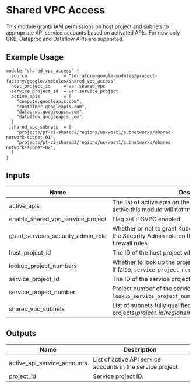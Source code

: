 # Shared VPC Access

This module grants IAM permissions on host project and subnets to appropriate API service accounts based on activated
APIs. For now only GKE, Dataproc and Dataflow APIs are supported.

## Example Usage
```hcl
module "shared_vpc_access" {
  source              = "terraform-google-modules/project-factory/google//modules/shared_vpc_access"
  host_project_id     = var.shared_vpc
  service_project_id  = var.service_project
  active_apis         = [
    "compute.googleapis.com",
    "container.googleapis.com",
    "dataproc.googleapis.com",
    "dataflow.googleapis.com",
  ]
  shared_vpc_subnets  = [
    "projects/pf-ci-shared2/regions/us-west1/subnetworks/shared-network-subnet-01",
    "projects/pf-ci-shared2/regions/us-west1/subnetworks/shared-network-subnet-02",
  ]
}
```

<!-- BEGINNING OF PRE-COMMIT-TERRAFORM DOCS HOOK -->
## Inputs

| Name | Description | Type | Default | Required |
|------|-------------|------|---------|:--------:|
| active\_apis | The list of active apis on the service project. If api is not active this module will not try to activate it | `list(string)` | `[]` | no |
| enable\_shared\_vpc\_service\_project | Flag set if SVPC enabled | `bool` | n/a | yes |
| grant\_services\_security\_admin\_role | Whether or not to grant Kubernetes Engine Service Agent the Security Admin role on the host project so it can manage firewall rules | `bool` | `false` | no |
| host\_project\_id | The ID of the host project which hosts the shared VPC | `string` | n/a | yes |
| lookup\_project\_numbers | Whether to look up the project numbers from data sources. If false, `service_project_number` will be used instead. | `bool` | `true` | no |
| service\_project\_id | The ID of the service project | `string` | n/a | yes |
| service\_project\_number | Project number of the service project. Will be used if `lookup_service_project_number` is false. | `string` | `null` | no |
| shared\_vpc\_subnets | List of subnets fully qualified subnet IDs (ie. projects/$project\_id/regions/$region/subnetworks/$subnet\_id) | `list(string)` | `[]` | no |

## Outputs

| Name | Description |
|------|-------------|
| active\_api\_service\_accounts | List of active API service accounts in the service project. |
| project\_id | Service project ID. |

<!-- END OF PRE-COMMIT-TERRAFORM DOCS HOOK -->
